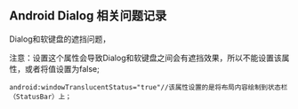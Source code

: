 ## Android Dialog 相关问题记录

Dialog和软键盘的遮挡问题，

注意：设置这个属性会导致Dialog和软键盘之间会有遮挡效果，所以不能设置该属性，或者将值设置为false;

	android:windowTranslucentStatus="true"//该属性设置的是将布局内容绘制到状态栏（StatusBar）上；
